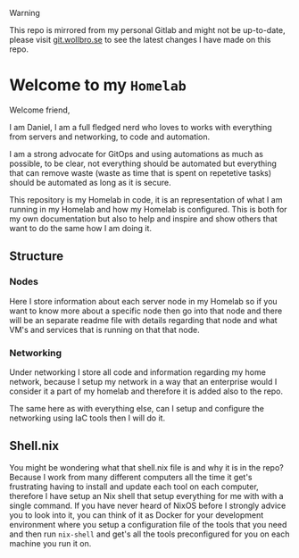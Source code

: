> [!WARNING]
> This repo is mirrored from my personal Gitlab and might not be up-to-date,
> please visit [git.wollbro.se](https://git.wollbro.se) to see the latest
> changes I have made on this repo.

# Welcome to my `Homelab`

Welcome friend,

I am Daniel, I am a full fledged nerd who loves to works with everything from
servers and networking, to code and automation.

I am a strong advocate for GitOps and using automations as much as possible,
to be clear, not everything should be automated but everything that can remove
waste (waste as time that is spent on repetetive tasks) should be automated as 
long as it is secure.

This repository is my Homelab in code, it is an representation of what I am
running in my Homelab and how my Homelab is configured. This is both for my own
documentation but also to help and inspire and show others that want to do the
same how I am doing it.

## Structure

### Nodes

Here I store information about each server node in my Homelab so if you want
to know more about a specific node then go into that node and there will be an
separate readme file with details regarding that node and what VM's and
services that is running on that that node.

### Networking

Under networking I store all code and information regarding my home network,
because I setup my network in a way that an enterprise would I consider it a 
part of my homelab and therefore it is added also to the repo.

The same here as with everything else, can I setup and configure the networking
using IaC tools then I will do it.

## Shell.nix

You might be wondering what that shell.nix file is and why it is in the repo?
Because I work from many different computers all the time it get's frustrating
having to install and update each tool on each computer, therefore I have
setup an Nix shell that setup everything for me with with a single command.
If you have never heard of NixOS before I strongly advice you to look into it,
you can think of it as Docker for your development environment where you setup
a configuration file of the tools that you need and then run `nix-shell` and 
get's all the tools preconfigured for you on each machine you run it on.

